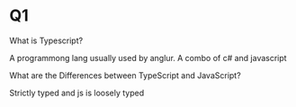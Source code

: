 # Q1

What is Typescript?

A programmong lang usually used by anglur. A combo of c# and javascript

What are the Differences between TypeScript and JavaScript?

Strictly typed and js is loosely typed
